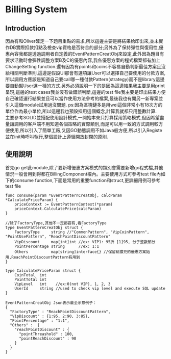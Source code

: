 # Billing System

## Introduction
因為有和Oliver確定一下題目重點的需求,所以這邊主要是將結果給印出來,並未實作DB實際扣款扣點及檢查vip資格是否符合的部分;另外為了保持彈性與復用性,優惠內容我都是透過調用者自定義的EventPatternCreatObj來設定,此外因為題目有要求活動時會彈性調整方案B及C的優惠內容,我各優惠方案的程式檔案都有加上ChangeSetting function.還有因為有points和coins不容易自動判斷最佳方案且沒給相關判斷準則,這邊是假設UI那會有選項讓User可以選擇自己要使用的付款方案,所以調用方應該是知道自己要call哪一種付款Pattern(strategy)而不是library這邊要自動幫User選一種的方式.另外必須說明一下的是因為這邊結果我主要是用print呈現,這邊的test cases我並沒有做錯誤判斷,這邊的test file我主要是印出結果方便自己確認運行結果並且可以當作使用方法參考的檔案,最後我也有開另一新專案並引入這個module試用過沒問題. ps:因為區塊鏈多是用wei這個非常小有18次方的單位作為最小單位,所以這邊我也預設採用這個概念,計算我就都只用整數計算.  
主要參考SOLID並搭配使用設計模式,一開始本來只打算採用策略模式,但因希望盡量讓調用的客戶端不用知道各個策略的實際類別,而是可以用一致的方式調用較方便使用,所以引入了簡單工廠,又因GO動態調用不如Java般方便,所以引入Registe並在init時呼叫執行,整個設計上遵循開放封閉的原則.

## 使用說明
首先go get此module,除了要新增優惠方案模式的類別會需要新增go程式檔,其他情況一般會用到得都在BillingComponent檔內。主要使用方式可參考test file內如下的consume function,下面是常用的重要function和struct,更詳細用例可參考test file

```
func consume(param *EventPatternCreatObj, calcParam *CalculatePriceParam) {
	priceContext := EventPatternContext(*param)
	priceContext.CalculatePrice(calcParam)
}  

//除了FactoryType,其他不一定都要有,看FactoryType
type EventPatternCreatObj struct {
	FactoryType     string //"CommonPattern", "VipCoinPattern", "PointUsePattern", "ReachPointDiscountPattern"
	VipDiscount     map[int]int //ex: VIP1: 95折 [1]95, 分子整數部分
	PointPercentage string      //ex: 1:1
	Others          map[string]interface{} //保留給擃充的優惠方案始用,ReachPointDiscountPattern有用到
}

type CalculatePriceParam struct {
	CoinTotal  int
	PointTotal int
	VipLevel   int    //ex:0(not VIP), 1, 2, 3
	UserId     string //used to check vip level and execute SQL update
}

EventPatternCreatObj Json表示最全示意例子：
{
  "FactoryType" : "ReachPointDiscountPattern",
  "VipDiscount" : {1:95, 2:90, 3:85}, 
  "PointPercentage" : "1:1",
  "Others" :  {
    "reachPointDiscount" : {
      "pointThreashold" : 100,
      "pointReachDiscount" : 90
    }
  }
}

```